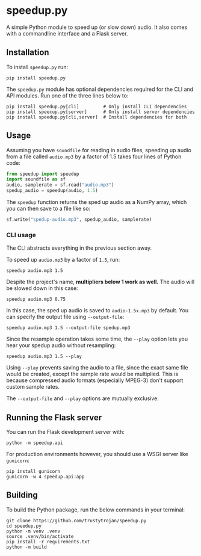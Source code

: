 # speedup.py
A simple Python module to speed up (or slow down) audio. It also comes with a commandline interface and a Flask server.

## Installation
To install `speedup.py` run:
```
pip install speedup.py
```

The `speedup.py` module has optional dependencies required for the CLI and API modules. Run one of the three lines below to:
```
pip install speedup.py[cli]			# Only install CLI dependencies
pip install speecup.py[server]		# Only install server dependencies
pip install speedup.py[cli,server]	# Install dependencies for both
```

## Usage
Assuming you have `soundfile` for reading in audio files, speeding up audio from a file called `audio.mp3` by a factor of 1.5 takes four lines of Python code:
```py
from speedup import speedup
import soundfile as sf
audio, samplerate = sf.read("audio.mp3")
spedup_audio = speedup(audio, 1.5)
```

The `speedup` function returns the sped up audio as a NumPy array, which you can then save to a file like so:
```py
sf.write("spedup-audio.mp3", spedup_audio, samplerate)
```

### CLI usage
The CLI abstracts everything in the previous section away.

To speed up `audio.mp3` by a factor of `1.5`, run:
```
speedup audio.mp3 1.5
```

Despite the project's name, **multipliers below 1 work as well.** The audio will be slowed down in this case:
```
speedup audio.mp3 0.75
```

In this case, the sped up audio is saved to `audio-1.5x.mp3` by default. You can specify the output file using `--output-file`:
```
speedup audio.mp3 1.5 --output-file spedup.mp3
```

Since the resample operation takes some time, the `--play` option lets you hear your spedup audio without resampling:
```
speedup audio.mp3 1.5 --play
```
Using `--play` prevents saving the audio to a file, since the exact same file would be created, except the sample rate would be multiplied. This is because compressed audio formats (especially MPEG-3) don't support custom sample rates.

The `--output-file` and `--play` options are mutually exclusive.

## Running the Flask server
You can run the Flask development server with:
```
python -m speedup.api
```
For production environments however, you should use a WSGI server like `gunicorn`:
```
pip install gunicorn
gunicorn -w 4 speedup.api:app
```

## Building
To build the Python package, run the below commands in your terminal:
```
git clone https://github.com/trustytrojan/speedup.py
cd speedup.py
python -m venv .venv
source .venv/bin/activate
pip install -r requirements.txt
python -m build
```
